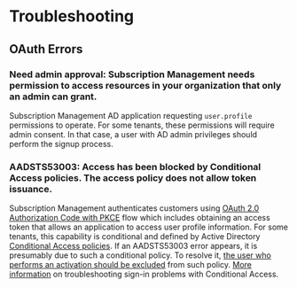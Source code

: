 # Troubleshooting
## OAuth Errors
### Need admin approval: Subscription Management needs permission to access resources in your organization that only an admin can grant.
Subscription Management AD application requesting `user.profile` permissions to operate. For some tenants, these permissions will require admin consent. In that case, a user with AD admin privileges should perform the signup process. 

### AADSTS53003: Access has been blocked by Conditional Access policies. The access policy does not allow token issuance. 
Subscription Management authenticates customers using [OAuth 2.0 Authorization Code with PKCE](https://tools.ietf.org/html/rfc7636) flow which includes obtaining an access token that allows an application to access user profile information. For some tenants, this capability is conditional and defined by Active Directory [Conditional Access policies](https://docs.microsoft.com/en-us/azure/active-directory/conditional-access/concept-conditional-access-policy-common). If an AADSTS53003 error appears, it is presumably due to such a conditional policy. To resolve it, [the user who performs an activation should be excluded](https://docs.microsoft.com/en-us/azure/active-directory/conditional-access/concept-conditional-access-users-groups#exclude-users) from such policy. [More information](https://docs.microsoft.com/en-us/azure/active-directory/conditional-access/troubleshoot-conditional-access) on troubleshooting sign-in problems with Conditional Access.